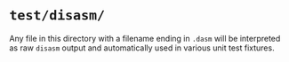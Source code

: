 # `test/disasm/`

Any file in this directory with a filename ending in `.dasm` will be
interpreted as raw `disasm` output and automatically used in various unit test
fixtures.
